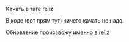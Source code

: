 Качать в таге reliz

В коде (вот прям тут) ничего качать не надо.

Обновление происзвожу именно в reliz
